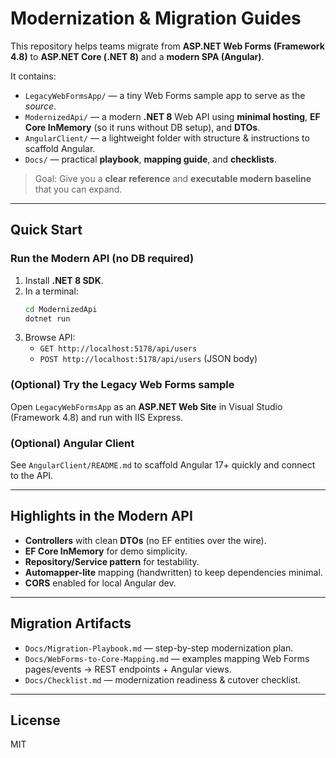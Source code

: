# Modernization & Migration Guides

This repository helps teams migrate from **ASP.NET Web Forms (Framework 4.8)** to **ASP.NET Core (.NET 8)** and a **modern SPA (Angular)**.

It contains:
- `LegacyWebFormsApp/` — a tiny Web Forms sample app to serve as the *source*.
- `ModernizedApi/` — a modern **.NET 8** Web API using **minimal hosting**, **EF Core InMemory** (so it runs without DB setup), and **DTOs**.
- `AngularClient/` — a lightweight folder with structure & instructions to scaffold Angular.
- `Docs/` — practical **playbook**, **mapping guide**, and **checklists**.

> Goal: Give you a **clear reference** and **executable modern baseline** that you can expand.

---

## Quick Start

### Run the Modern API (no DB required)
1. Install **.NET 8 SDK**.
2. In a terminal:
   ```bash
   cd ModernizedApi
   dotnet run
   ```
3. Browse API:
   - `GET http://localhost:5178/api/users`
   - `POST http://localhost:5178/api/users` (JSON body)

### (Optional) Try the Legacy Web Forms sample
Open `LegacyWebFormsApp` as an **ASP.NET Web Site** in Visual Studio (Framework 4.8) and run with IIS Express.

### (Optional) Angular Client
See `AngularClient/README.md` to scaffold Angular 17+ quickly and connect to the API.

---

## Highlights in the Modern API
- **Controllers** with clean **DTOs** (no EF entities over the wire).
- **EF Core InMemory** for demo simplicity.
- **Repository/Service pattern** for testability.
- **Automapper-lite** mapping (handwritten) to keep dependencies minimal.
- **CORS** enabled for local Angular dev.

---

## Migration Artifacts
- `Docs/Migration-Playbook.md` — step-by-step modernization plan.
- `Docs/WebForms-to-Core-Mapping.md` — examples mapping Web Forms pages/events → REST endpoints + Angular views.
- `Docs/Checklist.md` — modernization readiness & cutover checklist.

---

## License
MIT
